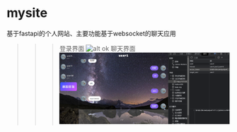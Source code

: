 # mysite
基于fastapi的个人网站、主要功能基于websocket的聊天应用  
>>> 登录界面
>>> ![alt ok](./登陆界面.png)
>>> 聊天界面
>>> ![alt ok](./聊天界面.png)
